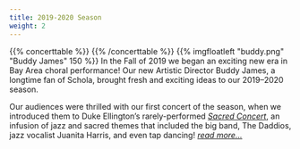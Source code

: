 ```yaml
---
title: 2019-2020 Season
weight: 2
---
```


{{% concerttable %}}
{{% /concerttable %}}
{{% imgfloatleft "buddy.png" "Buddy James" 150 %}} In the Fall of 2019 we began an exciting new era in Bay Area choral performance! Our new Artistic Director Buddy James, a longtime fan of Schola, brought fresh and exciting ideas to our 2019–2020 season.

Our audiences were thrilled with our first concert of the season,
when we introduced them to Duke Ellington’s rarely-performed
_[Sacred Concert](/concerts/schola-swings)_, an infusion of jazz and sacred themes that included the big band, The Daddios, jazz vocalist Juanita Harris, and even tap dancing!
*[read more...](/season56)*
